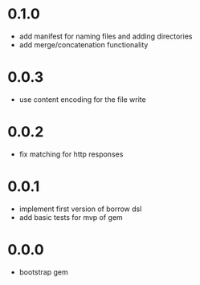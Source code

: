 # 0.1.0
- add manifest for naming files and adding directories
- add merge/concatenation functionality

# 0.0.3
- use content encoding for the file write

# 0.0.2
- fix matching for http responses

# 0.0.1
- implement first version of borrow dsl
- add basic tests for mvp of gem

# 0.0.0
- bootstrap gem